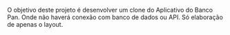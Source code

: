 O objetivo deste projeto é desenvolver um clone do Aplicativo do Banco Pan. Onde não haverá conexão com banco de dados ou API. Só elaboração de apenas o layout.
 
